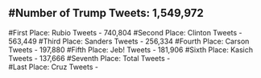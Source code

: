 #Number of Trump Tweets: 1,549,972
---
#First Place: Rubio Tweets - 740,804
#Second Place: Clinton Tweets - 563,449
#Third Place: Sanders Tweets - 256,334
#Fourth Place: Carson Tweets - 197,880
#Fifth Place: Jeb! Tweets - 181,906
#Sixth Place: Kasich Tweets - 137,666
#Seventh Place: Total Tweets -  
#Last Place: Cruz Tweets - 
